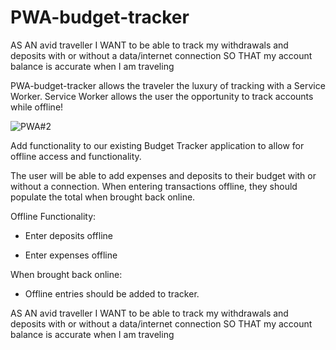 # PWA-budget-tracker

AS AN avid traveller
I WANT to be able to track my withdrawals and deposits with or without a data/internet connection
SO THAT my account balance is accurate when I am traveling
 
 PWA-budget-tracker allows the traveler the luxury of tracking with a Service Worker.  Service Worker allows the user the opportunity to track accounts while offline!
 
 ![PWA#2](https://user-images.githubusercontent.com/61360215/86995274-c63d8680-c165-11ea-84b8-a1088b8c5546.jpg)

 
 
 
 
 
 
 

Add functionality to our existing Budget Tracker application to allow for offline access and functionality.

The user will be able to add expenses and deposits to their budget with or without a connection. When entering transactions offline, they should populate the total when brought back online.

Offline Functionality:

  * Enter deposits offline

  * Enter expenses offline

When brought back online:

  * Offline entries should be added to tracker.


AS AN avid traveller
I WANT to be able to track my withdrawals and deposits with or without a data/internet connection
SO THAT my account balance is accurate when I am traveling



